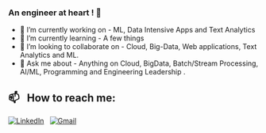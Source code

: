 ### An engineer at heart ! 👋

<!--
**anandr781/anandr781** is a ✨ _special_ ✨ repository because its `README.md` (this file) appears on your GitHub profile.
-->

- 🔭 I’m currently working on - ML, Data Intensive Apps and Text Analytics
- 🌱 I’m currently learning - A few things 
- 👯 I’m looking to collaborate on - Cloud, Big-Data, Web applications, Text Analytics and ML. 
- 💬 Ask me about - Anything on Cloud, BigData, Batch/Stream Processing, AI/ML, Programming and Engineering Leadership . 


## 📫 &nbsp; How to reach me:

<a href="https://www.linkedin.com/in/ranganathananand/"><img alt="LinkedIn" src="https://img.shields.io/badge/linkedin-%230077B5.svg?style=for-the-badge&logo=linkedin&logoColor=white"/></a> &nbsp;
<a href="https://medium.com/@anandr781"><img alt="Gmail" src="https://img.shields.io/badge/Medium-12100E?style=for-the-badge&logo=medium&logoColor=white" /></a> &nbsp;
